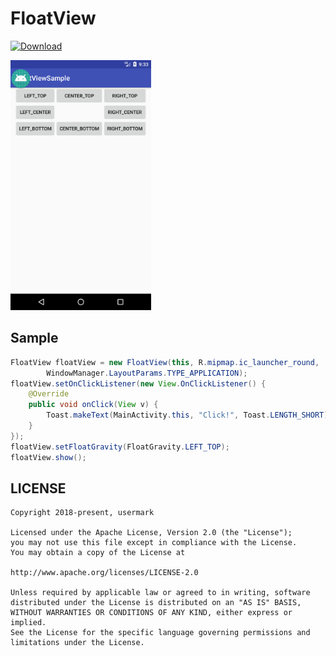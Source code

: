 # FloatView

[ ![Download](https://api.bintray.com/packages/trexcobras/maven/FloatView/images/download.svg) ](https://bintray.com/trexcobras/maven/FloatView/_latestVersion)

<img src="https://github.com/usermark/FloatView/raw/master/screenshot.png" height="400" alt="Sample app Screenshot" />

## Sample

```java
FloatView floatView = new FloatView(this, R.mipmap.ic_launcher_round,
        WindowManager.LayoutParams.TYPE_APPLICATION);
floatView.setOnClickListener(new View.OnClickListener() {
    @Override
    public void onClick(View v) {
        Toast.makeText(MainActivity.this, "Click!", Toast.LENGTH_SHORT).show();
    }
});
floatView.setFloatGravity(FloatGravity.LEFT_TOP);
floatView.show();
```

## LICENSE

    Copyright 2018-present, usermark

    Licensed under the Apache License, Version 2.0 (the "License");
    you may not use this file except in compliance with the License.
    You may obtain a copy of the License at

    http://www.apache.org/licenses/LICENSE-2.0

    Unless required by applicable law or agreed to in writing, software
    distributed under the License is distributed on an "AS IS" BASIS,
    WITHOUT WARRANTIES OR CONDITIONS OF ANY KIND, either express or implied.
    See the License for the specific language governing permissions and
    limitations under the License.
